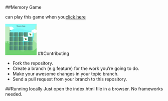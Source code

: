 ##Memory Game
<p>can play this game when you<a href="https://aaya-ahmed.github.io/memory-game/">click here</a></p>
<img src="./images/memory.png" width="100px" height="100px"/>
##Contributing
<ul>
    <li>Fork the repository.</li>
    <li>Create a branch (e.g.feature) for the work you’re going to do.</li>
    <li>Make your awesome changes in your topic branch.</li>
    <li>Send a pull request from your branch to this repository.</li>
</ul>
##Running locally
Just open the index.html file in a browser. No frameworks needed.
